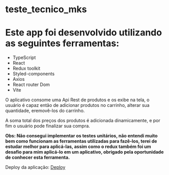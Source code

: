 # teste_tecnico_mks

# Este app foi desenvolvido utilizando as seguintes ferramentas:

- TypeScript
- React
- Redux toolkit
- Styled-components
- Axios
- React router Dom
- Vite

 <p>O aplicativo consome uma Api Rest de produtos e os exibe na tela, o usuário é capaz então de adicionar produtos no carrinho, alterar sua quantidade, eremovê-los do carrinho.</p>

 <p>A soma total dos preços dos produtos é adicionada dinamicamente, e por fim o usuário pode finalizar sua compra.</p>

 <strong>Obs: Não consegui implementar os testes unitários, não entendi muito bem como funcionam as ferramentas utilizadas para fazê-los, terei de estudar melhor para aplicá-las, assim como o redux também foi um desafio para mim aplicá-lo em um aplicativo, obrigado pela oportunidade de conhecer esta ferramenta.</strong>

Deploy da aplicação: <a href={https://teste-tecnico-mks-cesarrafaeljunior.vercel.app/mainPage}>Deploy</a>

